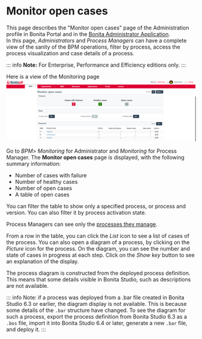 # Monitor open cases

This page describes the "Monitor open cases" page of the Administration profile in Bonita Portal and in the [Bonita Administrator Application](admin-application-overview.md).  
In this page, _Administrators_ and _Process Managers_ can have a complete view of the sanity of the BPM operations, filter by process, access the process visualization and case details of a process. 

::: info
**Note:** For Enterprise, Performance and Efficiency editions only.
:::

Here is a view of the Monitoring page
![Monitoring](images/UI2021.1/monitoring.png)<!--{.img-responsive}-->

Go to _BPM_> _Monitoring_ for Administrator and _Monitoring_ for Process Manager.
The **Monitor open cases** page is displayed, with the following summary information:

* Number of cases with failure
* Number of healthy cases
* Number of open cases
* A table of open cases

You can filter the table to show only a specified process, or process and version. You can also filter it by process activation state.

Process Managers can see only the [processes they manage](process-manager.md).

From a row in the table, you can click the _List_ icon to see a list of cases of the process. 
You can also open a diagram of a process, by clicking on the _Picture_ icon for the process. On the diagram, you can see the number and state of cases in progress at each step.
Click on the _Show key_ button to see an explanation of the display. 

The process diagram is constructed from the deployed process definition. This means that some details visible in Bonita Studio, such as descriptions are not available.

::: info
Note: if a process was deployed from a .bar file created in Bonita Studio 6.3 or earlier, the diagram display is not available. 
This is because some details of the `.bar` structure have changed. 
To see the diagram for such a process, export the process definition from Bonita Studio 6.3 as a `.bos` file, import it into Bonita Studio 6.4 or later, generate a new `.bar` file, and deploy it.
:::
